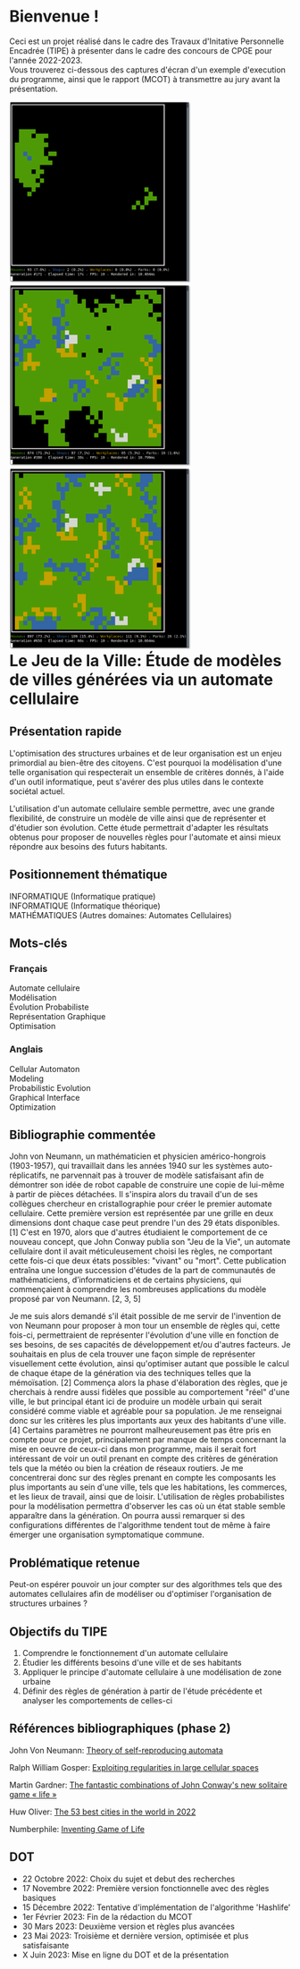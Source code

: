 # Bienvenue !

Ceci est un projet réalisé dans le cadre des Travaux d'Initative Personnelle Encadrée (TIPE) à présenter dans le cadre des concours de CPGE pour l'année 2022-2023.  
Vous trouverez ci-dessous des captures d'écran d'un exemple d'execution du programme, ainsi que le rapport (MCOT) à transmettre au jury avant la présentation.

<div style="float:left">
<img src="/assets/img/screen1.png" height="325" width="325"/>
<img src="/assets/img/screen2.png" height="325" width="325"/>
<img src="/assets/img/screen3.png" height="325" width="325"/>
</div>

# Le Jeu de la Ville: Étude de modèles de villes générées via un automate cellulaire

## Présentation rapide

L'optimisation des structures urbaines et de leur organisation est un enjeu primordial au bien-être des citoyens.
C'est pourquoi la modélisation d'une telle organisation qui respecterait un ensemble de critères donnés, à l'aide d'un outil informatique, peut s'avérer des plus utiles dans le contexte sociétal actuel.

L'utilisation d'un automate cellulaire semble permettre, avec une grande flexibilité, de construire un modèle de ville ainsi que de représenter et d'étudier son évolution. Cette étude permettrait d'adapter les résultats obtenus pour proposer de nouvelles règles pour l'automate et ainsi mieux répondre aux besoins des futurs habitants.

## Positionnement thématique

INFORMATIQUE (Informatique pratique)  
INFORMATIQUE (Informatique théorique)  
MATHÉMATIQUES (Autres domaines: Automates Cellulaires)  

## Mots-clés

### Français

Automate cellulaire  
Modélisation  
Évolution Probabiliste  
Représentation Graphique  
Optimisation  

### Anglais

Cellular Automaton  
Modeling  
Probabilistic Evolution  
Graphical Interface  
Optimization  

## Bibliographie commentée

John von Neumann, un mathématicien et physicien américo-hongrois (1903-1957), qui travaillait dans les années 1940 sur les systèmes auto-réplicatifs, ne parvennait pas à trouver de modèle satisfaisant afin de démontrer son idée de robot capable de construire une copie de lui-même à partir de pièces détachées. Il s'inspira alors du travail d'un de ses collègues chercheur en cristallographie pour créer le premier automate cellulaire. Cette première version est représentée par une grille en deux dimensions dont chaque case peut prendre l'un des 29 états disponibles. [1]
C'est en 1970, alors que d'autres étudiaient le comportement de ce nouveau concept, que John Conway publia son "Jeu de la Vie", un automate cellulaire dont il avait méticuleusement choisi les règles, ne comportant cette fois-ci que deux états possibles: "vivant" ou "mort". Cette publication entraîna une longue succession d'études de la part de communautés de mathématiciens, d’informaticiens et de certains physiciens, qui commençaient à comprendre les nombreuses applications du modèle proposé par von Neumann. [2, 3, 5]

Je me suis alors demandé s'il était possible de me servir de l'invention de von Neumann pour proposer à mon tour un ensemble de règles qui, cette fois-ci, permettraient de représenter l'évolution d'une ville en fonction de ses besoins, de ses capacités de développement et/ou d'autres facteurs. Je souhaitais en plus de cela trouver une façon simple de représenter visuellement cette évolution, ainsi qu'optimiser autant que possible le calcul de chaque étape de la génération via des techniques telles que la mémoïsation. [2]
Commença alors la phase d'élaboration des règles, que je cherchais à rendre aussi fidèles que possible au comportement "réel" d'une ville, le but principal étant ici de produire un modèle urbain qui serait considéré comme viable et agréable pour sa population. Je me renseignai donc sur les critères les plus importants aux yeux des habitants d'une ville. [4]
Certains paramètres ne pourront malheureusement pas être pris en compte pour ce projet, principalement par manque de temps concernant la mise en oeuvre de ceux-ci dans mon programme, mais il serait fort intéressant de voir un outil prenant en compte des critères de génération tels que la météo ou bien la création de réseaux routiers. Je me concentrerai donc sur des règles prenant en compte les composants les plus importants au sein d'une ville, tels que les habitations, les commerces, et les lieux de travail, ainsi que de loisir. L'utilisation de règles probabilistes pour la modélisation permettra d'observer les cas où un état stable semble apparaître dans la génération. On pourra aussi remarquer si des configurations différentes de l'algorithme tendent tout de même à faire émerger une organisation symptomatique commune.

## Problématique retenue

Peut-on espérer pouvoir un jour compter sur des algorithmes tels que des automates cellulaires afin de modéliser ou d'optimiser l'organisation de structures urbaines ?


## Objectifs du TIPE

1. Comprendre le fonctionnement d'un automate cellulaire
2. Étudier les différents besoins d'une ville et de ses habitants
3. Appliquer le principe d'automate cellulaire à une modélisation de zone urbaine
4. Définir des règles de génération à partir de l'étude précédente et analyser les comportements de celles-ci

## Références bibliographiques (phase 2)

John Von Neumann: [Theory of self-reproducing automata](https://archive.org/details/theoryofselfrepr00vonn_0/page/n13/mode/2up)

Ralph William Gosper: [Exploiting regularities in large cellular spaces](https://doi.org/10.1016/0167-2789(84)90251-3)

Martin Gardner: [The fantastic combinations of John Conway's new solitaire game « life »](https://web.stanford.edu/class/sts145/Library/life.pdf)

Huw Oliver: [The 53 best cities in the world in 2022](https://www.timeout.com/things-to-do/best-cities-in-the-world)

Numberphile: [Inventing Game of Life](https://www.youtube.com/watch?v=R9Plq-D1gEk)

## DOT
* 22  Octobre  2022: Choix du sujet et debut des recherches  
* 17  Novembre 2022: Première version fonctionnelle avec des règles basiques  
* 15  Décembre 2022: Tentative d'implémentation de l'algorithme 'Hashlife'  
* 1er Février  2023: Fin de la rédaction du MCOT  
* 30  Mars     2023: Deuxième version et règles plus avancées  
* 23  Mai      2023: Troisième et dernière version, optimisée et plus satisfaisante  
* X   Juin     2023: Mise en ligne du DOT et de la présentation

